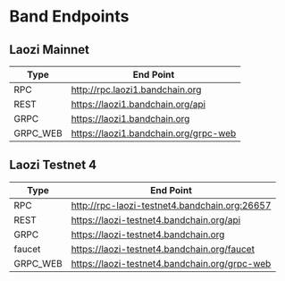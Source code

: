 <!--
order: 5
-->

# Band Endpoints

## Laozi Mainnet

| Type     | End Point                             |
| -------- | ------------------------------------- |
| RPC      | http://rpc.laozi1.bandchain.org       |
| REST     | https://laozi1.bandchain.org/api      |
| GRPC     | https://laozi1.bandchain.org          |
| GRPC_WEB | https://laozi1.bandchain.org/grpc-web |

## Laozi Testnet 4

| Type     | End Point                                     |
| -------- | --------------------------------------------- |
| RPC      | http://rpc-laozi-testnet4.bandchain.org:26657 |
| REST     | https://laozi-testnet4.bandchain.org/api      |
| GRPC     | https://laozi-testnet4.bandchain.org          |
| faucet   | https://laozi-testnet4.bandchain.org/faucet   |
| GRPC_WEB | https://laozi-testnet4.bandchain.org/grpc-web |
